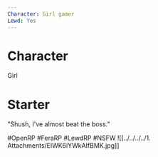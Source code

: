 ```yaml
---
Character: Girl gamer
Lewd: Yes
---
```

# Character
Girl

# Starter
"Shush, I've almost beat the boss."

#OpenRP #FeraRP #LewdRP  #NSFW
![[../../../../1. Attachments/ElWK6iYWkAIfBMK.jpg]]
